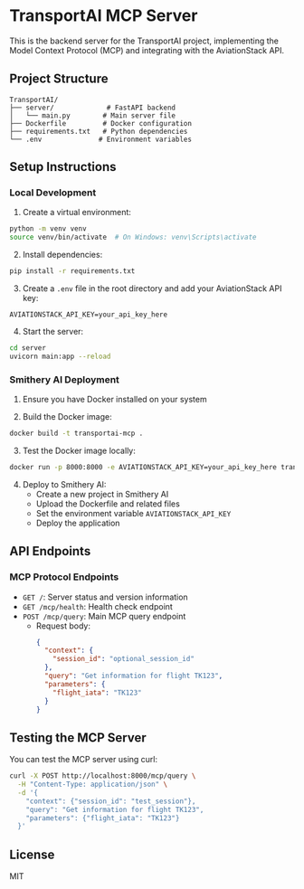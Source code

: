 # TransportAI MCP Server

This is the backend server for the TransportAI project, implementing the Model Context Protocol (MCP) and integrating with the AviationStack API.

## Project Structure

```
TransportAI/
├── server/             # FastAPI backend
│   └── main.py        # Main server file
├── Dockerfile         # Docker configuration
├── requirements.txt   # Python dependencies
└── .env              # Environment variables
```

## Setup Instructions

### Local Development

1. Create a virtual environment:
```bash
python -m venv venv
source venv/bin/activate  # On Windows: venv\Scripts\activate
```

2. Install dependencies:
```bash
pip install -r requirements.txt
```

3. Create a `.env` file in the root directory and add your AviationStack API key:
```
AVIATIONSTACK_API_KEY=your_api_key_here
```

4. Start the server:
```bash
cd server
uvicorn main:app --reload
```

### Smithery AI Deployment

1. Ensure you have Docker installed on your system

2. Build the Docker image:
```bash
docker build -t transportai-mcp .
```

3. Test the Docker image locally:
```bash
docker run -p 8000:8000 -e AVIATIONSTACK_API_KEY=your_api_key_here transportai-mcp
```

4. Deploy to Smithery AI:
   - Create a new project in Smithery AI
   - Upload the Dockerfile and related files
   - Set the environment variable `AVIATIONSTACK_API_KEY`
   - Deploy the application

## API Endpoints

### MCP Protocol Endpoints

- `GET /`: Server status and version information
- `GET /mcp/health`: Health check endpoint
- `POST /mcp/query`: Main MCP query endpoint
  - Request body:
    ```json
    {
      "context": {
        "session_id": "optional_session_id"
      },
      "query": "Get information for flight TK123",
      "parameters": {
        "flight_iata": "TK123"
      }
    }
    ```

## Testing the MCP Server

You can test the MCP server using curl:

```bash
curl -X POST http://localhost:8000/mcp/query \
  -H "Content-Type: application/json" \
  -d '{
    "context": {"session_id": "test_session"},
    "query": "Get information for flight TK123",
    "parameters": {"flight_iata": "TK123"}
  }'
```

## License

MIT 